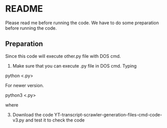 # README
Please read me before running the code.
We have to do some preparation before running the code.
## Preparation
Since this code will execute other.py file with DOS cmd.
1. Make sure that you can execute .py file in DOS cmd. Typing 
    
  python <.py>
  
For newer version.

  python3 <.py>
  
where

3. Download the code YT-transcript-scrawler-generation-files-cmd-code-v3.py and test it to check the code

